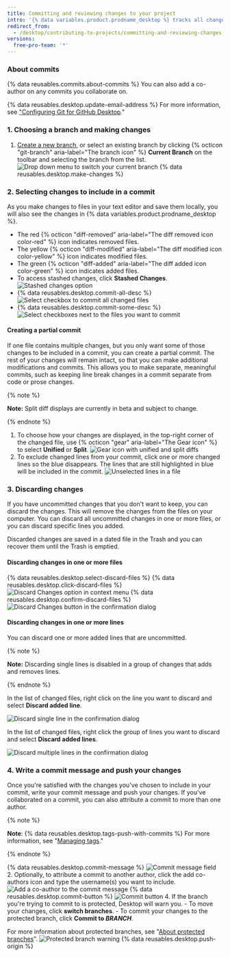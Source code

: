 ```yaml
---
title: Committing and reviewing changes to your project
intro: '{% data variables.product.prodname_desktop %} tracks all changes to all files as you edit them. You can decide how to group the changes to create meaningful commits.'
redirect_from:
  - /desktop/contributing-to-projects/committing-and-reviewing-changes-to-your-project
versions:
  free-pro-team: '*'
---
```


### About commits

{% data reusables.commits.about-commits %} You can also add a co-author on any commits you collaborate on.

{% data reusables.desktop.update-email-address %} For more information, see ["Configuring Git for GitHub Desktop](/desktop/getting-started-with-github-desktop/configuring-git-for-github-desktop)."

### 1. Choosing a branch and making changes

1. [Create a new branch](/desktop/guides/contributing-to-projects/managing-branches), or select an existing branch by clicking {% octicon "git-branch" aria-label="The branch icon" %} **Current Branch** on the toolbar and selecting the branch from the list.
  ![Drop down menu to switch your current branch](/assets/images/help/desktop/click-branch-in-drop-down.png)
{% data reusables.desktop.make-changes %}

### 2. Selecting changes to include in a commit

As you make changes to files in your text editor and save them locally, you will also see the changes in {% data variables.product.prodname_desktop %}.

* The red {% octicon "diff-removed" aria-label="The diff removed icon color-red" %} icon indicates removed files.
* The yellow {% octicon "diff-modified" aria-label="The diff modified icon color-yellow" %} icon indicates modified files.
* The green {% octicon "diff-added" aria-label="The diff added icon color-green" %} icon indicates added files.
* To access stashed changes, click **Stashed Changes**.
![Stashed changes option](/assets/images/help/desktop/stashed-changes.png)
* {% data reusables.desktop.commit-all-desc %}
  ![Select checkbox to commit all changed files](/assets/images/help/desktop/commit-all.png)
* {% data reusables.desktop.commit-some-desc %}
  ![Select checkboxes next to the files you want to commit](/assets/images/help/desktop/commit-some.png)

#### Creating a partial commit

If one file contains multiple changes, but you only want some of those changes to be included in a commit, you can create a partial commit. The rest of your changes will remain intact, so that you can make additional modifications and commits. This allows you to make separate, meaningful commits, such as keeping line break changes in a commit separate from code or prose changes.

{% note %}

**Note:** Split diff displays are currently in beta and subject to change.

{% endnote %}

1. To choose how your changes are displayed, in the top-right corner of the changed file, use {% octicon "gear" aria-label="The Gear icon" %} to select **Unified** or **Split**.
  ![Gear icon with unified and split diffs](/assets/images/help/desktop/gear-diff-select.png)
2. To exclude changed lines from your commit, click one or more changed lines so the blue disappears. The lines that are still highlighted in blue will be included in the commit.
  ![Unselected lines in a file](/assets/images/help/desktop/partial-commit.png)

### 3. Discarding changes
If you have uncommitted changes that you don't want to keep, you can discard the changes. This will remove the changes from the files on your computer. You can discard all uncommitted changes in one or more files, or you can discard specific lines you added.

Discarded changes are saved in a dated file in the Trash and you can recover them until the Trash is emptied.

#### Discarding changes in one or more files

{% data reusables.desktop.select-discard-files %}
{% data reusables.desktop.click-discard-files %}
  ![Discard Changes option in context menu](/assets/images/help/desktop/discard-changes-mac.png)
{% data reusables.desktop.confirm-discard-files %}
  ![Discard Changes button in the confirmation dialog](/assets/images/help/desktop/discard-changes-confirm-mac.png)

#### Discarding changes in one or more lines
You can discard one or more added lines that are uncommitted.

{% note %}

**Note:** Discarding single lines is disabled in a group of changes that adds and removes lines.

{% endnote %}

In the list of changed files, right click on the line you want to discard and select **Discard added line**.

  ![Discard single line in the confirmation dialog](/assets/images/help/desktop/discard-single-line.png)

In the list of changed files, right click the group of lines you want to discard and select **Discard added lines**. 

  ![Discard multiple lines in the confirmation dialog](/assets/images/help/desktop/discard-multiple-lines.png)


### 4. Write a commit message and push your changes

Once you're satisfied with the changes you've chosen to include in your commit, write your commit message and push your changes. If you've collaborated on a commit, you can also attribute a commit to more than one author.

{% note %}

**Note**: {% data reusables.desktop.tags-push-with-commits %} For more information, see "[Managing tags](/desktop/contributing-to-projects/managing-tags)."

{% endnote %}

{% data reusables.desktop.commit-message %}
  ![Commit message field](/assets/images/help/desktop/commit-message.png)
2. Optionally, to attribute a commit to another author, click the add co-authors icon and type the username(s) you want to include.
  ![Add a co-author to the commit message](/assets/images/help/desktop/add-co-author-commit.png)
{% data reusables.desktop.commit-button %}
  ![Commit button](/assets/images/help/desktop/commit-button.png)
4. If the branch you're trying to commit to is protected, Desktop will warn you.
    - To move your changes, click **switch branches**.
    - To commit your changes to the protected branch, click **Commit to _BRANCH_**.

  For more information about protected branches, see "[About protected branches](/github/administering-a-repository/about-protected-branches)".
  ![Protected branch warning](/assets/images/help/desktop/protected-branch-warning.png)
{% data reusables.desktop.push-origin %}



